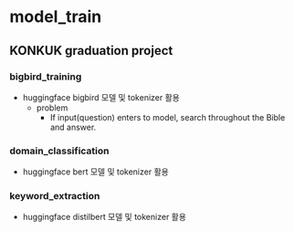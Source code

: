# model_train

## KONKUK graduation project
### bigbird_training
* huggingface bigbird 모델 및 tokenizer 활용
  - problem
    - If input(question) enters to model, search throughout the Bible and answer.
    

### domain_classification
* huggingface bert 모델 및 tokenizer 활용

### keyword_extraction
* huggingface distilbert 모델 및 tokenizer 활용
